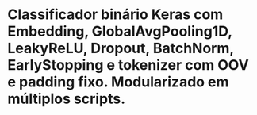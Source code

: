 # Classificador binário Keras com Embedding, GlobalAvgPooling1D, LeakyReLU, Dropout, BatchNorm, EarlyStopping e tokenizer com OOV e padding fixo. Modularizado em múltiplos scripts.